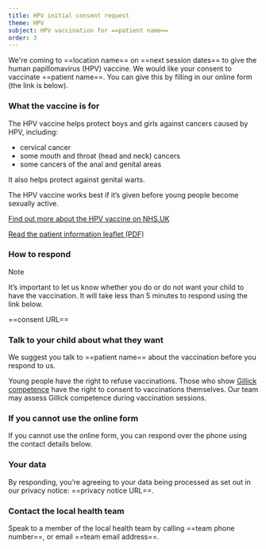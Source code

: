 ```yaml
---
title: HPV initial consent request
theme: HPV
subject: HPV vaccination for ==patient name==
order: 3
---
```


We're coming to ==location name== on ==next session dates== to give the human papillomavirus (HPV) vaccine. We would like your consent to vaccinate ==patient name==. You can give this by filling in our online form (the link is below).

### What the vaccine is for

The HPV vaccine helps protect boys and girls against cancers caused by HPV, including:

- cervical cancer
- some mouth and throat (head and neck) cancers
- some cancers of the anal and genital areas

It also helps protect against genital warts.

The HPV vaccine works best if it’s given before young people become sexually active.

[Find out more about the HPV vaccine on NHS.UK](https://www.nhs.uk/conditions/vaccinations/hpv-human-papillomavirus-vaccine/)

[Read the patient information leaflet (PDF)](https://www.medicines.org.uk/emc/files/pil.7330.pdf)

### How to respond

> [!NOTE]
> It’s important to let us know whether you do or do not want your child to have the vaccination. It will take less than 5 minutes to respond using the link below.

==consent URL==

### Talk to your child about what they want

We suggest you talk to ==patient name== about the vaccination before you respond to us.

Young people have the right to refuse vaccinations. Those who show [Gillick competence](https://www.nhs.uk/conditions/consent-to-treatment/children/#:~:text=Children%20under%20the%20age%20of,responsibility%20can%20consent%20for%20them) have the right to consent to vaccinations themselves. Our team may assess Gillick competence during vaccination sessions.

### If you cannot use the online form

If you cannot use the online form, you can respond over the phone using the contact details below.

### Your data

By responding, you’re agreeing to your data being processed as set out in our privacy notice: ==privacy notice URL==.

### Contact the local health team

Speak to a member of the local health team by calling ==team phone number==, or email ==team email address==.

